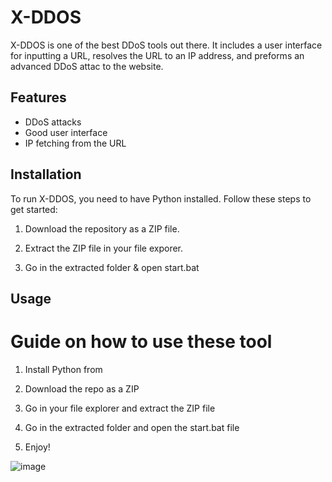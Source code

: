 # X-DDOS 
       
X-DDOS is one of the best DDoS tools out there. It includes a user interface for inputting a URL,  resolves the URL to an IP address, and preforms an advanced DDoS attac to the website.
  
## Features   
 
- DDoS attacks   
- Good user interface    
- IP fetching from the URL
  
## Installation
  
To run X-DDOS, you need to have Python installed. Follow these steps to get started:  

1. Download the repository as a ZIP file. 
 
2. Extract the ZIP file in your file exporer.  
   
3. Go in the extracted folder & open start.bat   
   
## Usage   
 
# Guide on how to use these tool   
  
1. Install Python from 
 
2. Download the repo as a ZIP     
 
3. Go in your file explorer and extract the ZIP file  

4. Go in the extracted folder and open the start.bat file 
     
5. Enjoy!     

  
![image](https://github.com/user-attachments/assets/cb09b2d8-c4b5-41c0-804d-cd7d8b0c30df)   